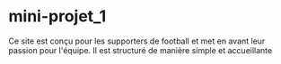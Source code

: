 # mini-projet_1
Ce site est conçu pour les supporters de football et met en avant leur passion pour l'équipe. Il est structuré de manière simple et accueillante
